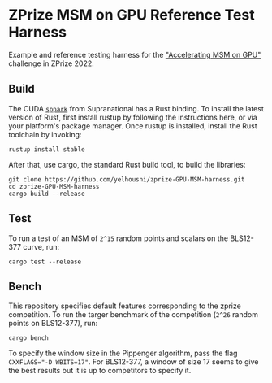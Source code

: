 # ZPrize MSM on GPU Reference Test Harness

Example and reference testing harness for the ["Accelerating MSM on GPU"](https://assets.website-files.com/625a083eef681031e135cc99/629fd551a86dd7bd218dfd28_msm-gpu-fpga.pdf) challenge in ZPrize 2022.

## Build
The CUDA [`sppark`](https://github.com/supranational/sppark) from Supranational has a Rust binding. To install the latest version of Rust, first install rustup by following the instructions here, or via your platform's package manager. Once rustup is installed, install the Rust toolchain by invoking:

```
rustup install stable
```
After that, use cargo, the standard Rust build tool, to build the libraries:

```
git clone https://github.com/yelhousni/zprize-GPU-MSM-harness.git
cd zprize-GPU-MSM-harness
cargo build --release
```

## Test
To run a test of an MSM of `2^15` random points and scalars on the BLS12-377 curve, run:

```
cargo test --release
```

## Bench
This repository specifies default features corresponding to the zprize competition. To run the targer benchmark of the competition (`2^26` random points on BLS12-377), run:

```
cargo bench
```
To specify the window size in the Pippenger algorithm, pass the flag `CXXFLAGS="-D WBITS=17"`. For BLS12-377, a window of size 17 seems to give the best results but it is up to competitors to specify it.
